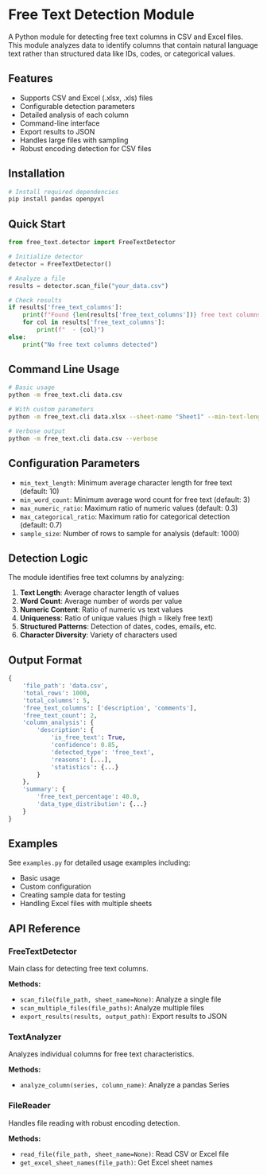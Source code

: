 # Free Text Detection Module

A Python module for detecting free text columns in CSV and Excel files. This module analyzes data to identify columns that contain natural language text rather than structured data like IDs, codes, or categorical values.

## Features

- Supports CSV and Excel (.xlsx, .xls) files
- Configurable detection parameters
- Detailed analysis of each column
- Command-line interface
- Export results to JSON
- Handles large files with sampling
- Robust encoding detection for CSV files

## Installation

```bash
# Install required dependencies
pip install pandas openpyxl
```

## Quick Start

```python
from free_text.detector import FreeTextDetector

# Initialize detector
detector = FreeTextDetector()

# Analyze a file
results = detector.scan_file("your_data.csv")

# Check results
if results['free_text_columns']:
    print(f"Found {len(results['free_text_columns'])} free text columns:")
    for col in results['free_text_columns']:
        print(f"  - {col}")
else:
    print("No free text columns detected")
```

## Command Line Usage

```bash
# Basic usage
python -m free_text.cli data.csv

# With custom parameters
python -m free_text.cli data.xlsx --sheet-name "Sheet1" --min-text-length 15 --output results.json

# Verbose output
python -m free_text.cli data.csv --verbose
```

## Configuration Parameters

- `min_text_length`: Minimum average character length for free text (default: 10)
- `min_word_count`: Minimum average word count for free text (default: 3)
- `max_numeric_ratio`: Maximum ratio of numeric values (default: 0.3)
- `max_categorical_ratio`: Maximum ratio for categorical detection (default: 0.7)
- `sample_size`: Number of rows to sample for analysis (default: 1000)

## Detection Logic

The module identifies free text columns by analyzing:

1. **Text Length**: Average character length of values
2. **Word Count**: Average number of words per value
3. **Numeric Content**: Ratio of numeric vs text values
4. **Uniqueness**: Ratio of unique values (high = likely free text)
5. **Structured Patterns**: Detection of dates, codes, emails, etc.
6. **Character Diversity**: Variety of characters used

## Output Format

```python
{
    'file_path': 'data.csv',
    'total_rows': 1000,
    'total_columns': 5,
    'free_text_columns': ['description', 'comments'],
    'free_text_count': 2,
    'column_analysis': {
        'description': {
            'is_free_text': True,
            'confidence': 0.85,
            'detected_type': 'free_text',
            'reasons': [...],
            'statistics': {...}
        }
    },
    'summary': {
        'free_text_percentage': 40.0,
        'data_type_distribution': {...}
    }
}
```

## Examples

See `examples.py` for detailed usage examples including:
- Basic usage
- Custom configuration
- Creating sample data for testing
- Handling Excel files with multiple sheets

## API Reference

### FreeTextDetector

Main class for detecting free text columns.

**Methods:**
- `scan_file(file_path, sheet_name=None)`: Analyze a single file
- `scan_multiple_files(file_paths)`: Analyze multiple files
- `export_results(results, output_path)`: Export results to JSON

### TextAnalyzer

Analyzes individual columns for free text characteristics.

**Methods:**
- `analyze_column(series, column_name)`: Analyze a pandas Series

### FileReader

Handles file reading with robust encoding detection.

**Methods:**
- `read_file(file_path, sheet_name=None)`: Read CSV or Excel file
- `get_excel_sheet_names(file_path)`: Get Excel sheet names